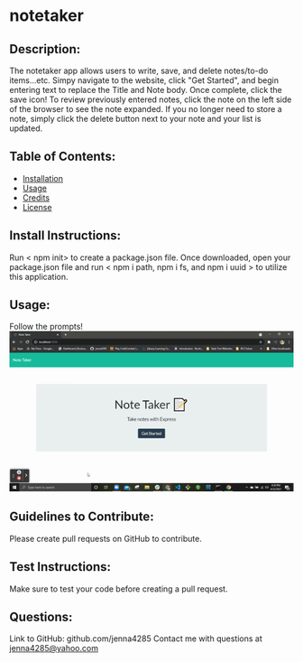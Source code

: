 # notetaker
  ## Description:
  The notetaker app allows users to write, save, and delete notes/to-do items...etc. Simpy navigate to the website, click "Get Started", and begin entering text to replace the Title and Note body. Once complete, click the save icon! To review previously entered notes, click the note on the left side of the browser to see the note expanded. If you no longer need to store a note, simply click the delete button next to your note and your list is updated. 
  ## Table of Contents:
  - [Installation](#installation)
  - [Usage](#usage)
  - [Credits](#credits)
  - [License](#license)
  ## Install Instructions:
  Run < npm init> to create a package.json file. Once downloaded, open your package.json file and run < npm i path, npm i fs, and npm i uuid > to utilize this application.
  ## Usage:
  Follow the prompts!\
  ![Notetaker](public/assets/Images/Readme.gif)
  ## Guidelines to Contribute:
  Please create pull requests on GitHub to contribute.
  ## Test Instructions:
  Make sure to test your code before creating a pull request.
  ## Questions:
  Link to GitHub: github.com/jenna4285
  Contact me with questions at jenna4285@yahoo.com  

